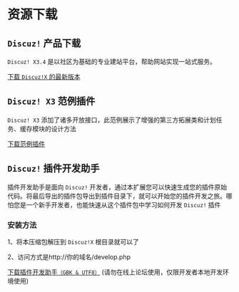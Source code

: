# 资源下载
## `Discuz!` 产品下载
`Discuz! X3.4` 是以社区为基础的专业建站平台，帮助网站实现一站式服务。

[下载 `Discuz!X` 的最新版本](https://www.dismall.com/thread-73-1-1.html)

## `Discuz! X3` 范例插件
`Discuz! X3` 添加了诸多开放接口，此范例展示了增强的第三方拓展类和计划任务、缓存模块的设计方法

[下载范例插件](https://addon.dismall.com/resource/Discuz_X3.0_Plugin_Sample.zip)

## `Discuz!` 插件开发助手
插件开发助手是面向 `Discuz!` 开发者，通过本扩展您可以快速生成您的插件原始代码。将最后导出的插件包导出到插件目录下，就可以开始您的插件开发之旅。哪怕您是一个新手开发者，也能快速从这个插件包中学习如何开发 `Discuz!` 插件

### 安装方法
1、将本压缩包解压到 `Discuz!X` 根目录就可以了

2、访问方式是http://你的域名/develop.php

[下载插件开发助手`（GBK & UTF8）`](https://addon.dismall.com/resource/develop_tool.zip) (请勿在线上论坛使用，仅限开发者本地开发环境使用)

